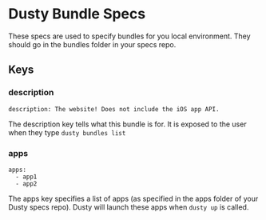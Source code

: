 # Dusty Bundle Specs
These specs are used to specify bundles for you local environment. They should go in the bundles folder in your specs repo.

## Keys

### description
```
description: The website! Does not include the iOS app API.
```
The description key tells what this bundle is for.  It is exposed to the user when they type `dusty bundles list`

### apps
```
apps:
  - app1
  - app2
```
The apps key specifies a list of apps (as specified in the apps folder of your Dusty specs repo). Dusty will launch these apps when `dusty up` is called.
